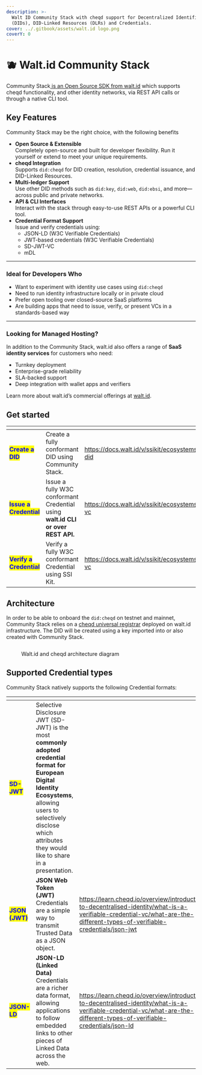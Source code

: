 ```yaml
---
description: >-
  Walt ID Community Stack with cheqd support for Decentralized Identifiers
  (DIDs), DID-Linked Resources (DLRs) and Credentials.
cover: ../.gitbook/assets/walt.id logo.png
coverY: 0
---
```


# 🫐 Walt.id Community Stack

Community Stack[ is an Open Source SDK from walt.id](https://walt.id/ssi-kit) which supports cheqd functionality, and other identity networks, via REST API calls or through a native CLI tool. &#x20;

## Key Features

Community Stack may be the right choice, with the following benefits

* **Open Source & Extensible**\
  Completely open-source and built for developer flexibility. Run it yourself or extend to meet your unique requirements.
* **cheqd Integration**\
  Supports `did:cheqd` for DID creation, resolution, credential issuance, and DID-Linked Resources.
* **Multi-ledger Support**\
  Use other DID methods such as `did:key`, `did:web`, `did:ebsi`, and more—across public and private networks.
* **API & CLI Interfaces**\
  Interact with the stack through easy-to-use REST APIs or a powerful CLI tool.
* **Credential Format Support**\
  Issue and verify credentials using:
  * JSON-LD (W3C Verifiable Credentials)
  * JWT-based credentials (W3C Verifiable Credentials)
  * SD-JWT-VC
  * mDL

***

### Ideal for Developers Who

* Want to experiment with identity use cases using `did:cheqd`
* Need to run identity infrastructure locally or in private cloud
* Prefer open tooling over closed-source SaaS platforms
* Are building apps that need to issue, verify, or present VCs in a standards-based way

***

### Looking for Managed Hosting?

In addition to the Community Stack, walt.id also offers a range of **SaaS identity services** for customers who need:

* Turnkey deployment
* Enterprise-grade reliability
* SLA-backed support
* Deep integration with wallet apps and verifiers

Learn more about walt.id’s commercial offerings at [walt.id](https://walt.id).

## Get started

<table data-view="cards"><thead><tr><th></th><th></th><th data-hidden data-card-target data-type="content-ref"></th></tr></thead><tbody><tr><td><mark style="color:blue;"><strong>Create a DID</strong></mark></td><td>Create a fully conformant DID using Community Stack.</td><td><a href="https://docs.walt.id/v/ssikit/ecosystems/cheqd/create-did">https://docs.walt.id/v/ssikit/ecosystems/cheqd/create-did</a></td></tr><tr><td><mark style="color:blue;"><strong>Issue a Credential</strong></mark></td><td>Issue a fully W3C conformant Credential using <strong>walt.id CLI or over REST API.</strong></td><td><a href="https://docs.walt.id/v/ssikit/ecosystems/cheqd/issue-vc">https://docs.walt.id/v/ssikit/ecosystems/cheqd/issue-vc</a></td></tr><tr><td><mark style="color:blue;"><strong>Verify a Credential</strong></mark></td><td>Verify a fully W3C conformant Credential using SSI Kit.</td><td><a href="https://docs.walt.id/v/ssikit/ecosystems/cheqd/verify-vc">https://docs.walt.id/v/ssikit/ecosystems/cheqd/verify-vc</a></td></tr></tbody></table>

## Architecture

In order to be able to onboard the `did:cheqd` on testnet and mainnet, Community Stack relies on a [cheqd universal registrar](https://github.com/cheqd/did-registrar) deployed on walt.id infrastructure. The DID will be created using a key imported into or also created with Community Stack.

<figure><img src="../.gitbook/assets/walt id architecture.png" alt=""><figcaption><p>Walt.id and cheqd architecture diagram</p></figcaption></figure>

## Supported Credential types

Community Stack natively supports the following Credential formats:

<table data-card-size="large" data-view="cards"><thead><tr><th></th><th></th><th data-hidden data-card-target data-type="content-ref"></th></tr></thead><tbody><tr><td><mark style="color:blue;"><strong>SD-JWT</strong></mark></td><td>Selective Disclosure JWT (SD-JWT) is the most <strong>commonly adopted credential format for European Digital Identity Ecosystems</strong>, allowing users to selectively disclose which attributes they would like to share in a presentation.</td><td></td></tr><tr><td><mark style="color:blue;"><strong>JSON (JWT)</strong></mark></td><td><strong>JSON Web Token (JWT)</strong> Credentials are a simple way to transmit Trusted Data as a JSON object.</td><td><a href="https://learn.cheqd.io/overview/introduction-to-decentralised-identity/what-is-a-verifiable-credential-vc/what-are-the-different-types-of-verifiable-credentials/json-jwt">https://learn.cheqd.io/overview/introduction-to-decentralised-identity/what-is-a-verifiable-credential-vc/what-are-the-different-types-of-verifiable-credentials/json-jwt</a></td></tr><tr><td><mark style="color:blue;"><strong>JSON-LD</strong></mark></td><td><strong>JSON-LD (Linked Data)</strong> Credentials are a richer data format, allowing applications to follow embedded links to other pieces of Linked Data across the web.</td><td><a href="https://learn.cheqd.io/overview/introduction-to-decentralised-identity/what-is-a-verifiable-credential-vc/what-are-the-different-types-of-verifiable-credentials/json-ld">https://learn.cheqd.io/overview/introduction-to-decentralised-identity/what-is-a-verifiable-credential-vc/what-are-the-different-types-of-verifiable-credentials/json-ld</a></td></tr></tbody></table>
